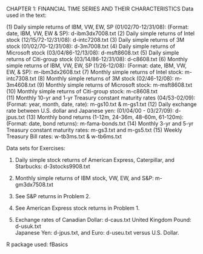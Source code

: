 CHAPTER 1: FINANCIAL TIME SERIES AND THEIR CHARACTERISTICS
Data used in the text: 

(1) Daily simple returns of IBM, VW, EW, SP (01/02/70-12/31/08):
(Format: date, IBM, VW, EW & SP): d-ibm3dx7008.txt
(2) Daily simple returns of Intel stock (12/15/72-12/31/08): d-intc7208.txt
(3) Daily simple returns of 3M stock (01/02/70-12/31/08): d-3m7008.txt
(4) Daily simple returns of Microsoft stock (03/04/86-12/13/08): d-msft8608.txt
(5) Daily simple returns of Citi-group stock (03/14/86-12/31/08): d-c8608.txt
(6) Monthly simple returns of IBM, VW, EW, SP (1/26-12/08):
(Format: date, IBM, VW, EW, & SP): m-ibm3dx2608.txt
(7) Monthly simple returns of Intel stock: m-intc7308.txt
(8) Monthly simple returns of 3M stock (02/46-12/08): m-3m4608.txt
(9) Monthly simple returns of Microsoft stock: m-msft8608.txt
(10) Monthly simple returns of Citi-group stock: m-c8608.txt  
(11) Monthly 10-yr  and 1-yr Treasury constant maturity rates (04/53-02/09):
(Format: year, month, date, rate): m-gs10.txt   & m-gs1.txt
(12) Daily exchange rate between U.S. dollar and Japanese yen:
(01/04/00 - 03/27/09): d-jpus.txt
(13) Monthly bond returns (1-12m, 24-36m, 48-60m, 61-120m):
(Format: date, bond returns): m-fama-bonds.txt
(14) Monthly 3-yr and 5-yr Treasury constant maturity rates: m-gs3.txt  and m-gs5.txt
(15) Weekly Treasury Bill rates: w-tb3ms.txt & w-tb6ms.txt

Data sets for Exercises:
1. Daily simple stock returns of American Express, Caterpillar, and Starbucks: d-3stocks9908.txt

2. Monthly simple returns of IBM stock, VW, EW, and S&P: m-gm3dx7508.txt

3. See S&P returns in Problem 2.

4. See American Express stock returns in Problem 1.

5. Exchange rates of Canadian Dollar: d-caus.txt
United Kingdom Pound: d-usuk.txt  
Japanese Yen: d-jpus.txt,  and
Euro: d-useu.txt versus U.S. Dollar.

R package used: fBasics
